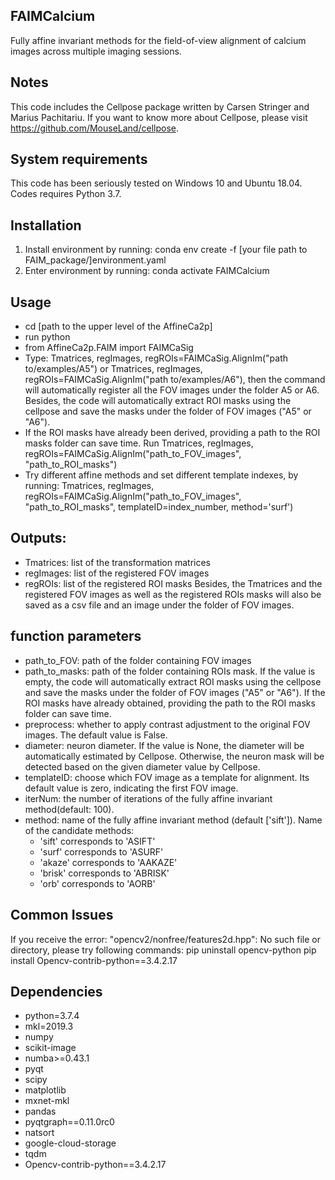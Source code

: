 ## FAIMCalcium
Fully affine invariant methods for the field-of-view alignment of calcium images across multiple imaging sessions.

## Notes
This code includes the Cellpose package written by Carsen Stringer and Marius Pachitariu. If you want to know more about Cellpose, please visit https://github.com/MouseLand/cellpose.

## System requirements
This code has been seriously tested on Windows 10 and Ubuntu 18.04. Codes requires Python 3.7.

## Installation
1. Install environment by running: conda env create -f [your file path to FAIM_package/]environment.yaml
2. Enter environment by running: conda activate FAIMCalcium

## Usage
* cd [path to the upper level of the AffineCa2p]
* run python
* from AffineCa2p.FAIM import FAIMCaSig
* Type: Tmatrices, regImages, regROIs=FAIMCaSig.AlignIm("path to/examples/A5") or Tmatrices, regImages, regROIs=FAIMCaSig.AlignIm("path to/examples/A6"), then the command will automatically register all the FOV images under the folder A5 or A6. Besides, the code will automatically extract ROI masks using the cellpose and save the masks under the folder of FOV images ("A5" or "A6").
* If the ROI masks have already been derived, providing a path to the ROI masks folder can save time. Run Tmatrices, regImages, regROIs=FAIMCaSig.AlignIm("path_to_FOV_images", "path_to_ROI_masks")
* Try different affine methods and set different template indexes, by running: Tmatrices, regImages, regROIs=FAIMCaSig.AlignIm("path_to_FOV_images", "path_to_ROI_masks", templateID=index_number, method='surf')

## Outputs:
* Tmatrices: list of the transformation matrices
* regImages: list of the registered FOV images
* regROIs: list of the registered ROI masks
Besides, the Tmatrices and the registered FOV images as well as the registered ROIs masks will also be saved as a csv file and an image under the folder of FOV images.

## function parameters
* path_to_FOV: path of the folder containing FOV images
* path_to_masks: path of the folder containing ROIs mask. If the value is empty, the code will automatically extract ROI masks using the cellpose and save the masks under the folder of FOV images ("A5" or "A6"). If the ROI masks have already obtained, providing the path to the ROI masks folder can save time.
* preprocess: whether to apply contrast adjustment to the original FOV images. The default value is False.
* diameter: neuron diameter. If the value is None, the diameter will be automatically estimated by Cellpose. Otherwise, the neuron mask will be detected based on the given diameter value by Cellpose.
* templateID: choose which FOV image as a template for alignment.  Its default value is zero, indicating the first FOV image.
* iterNum: the number of iterations of the fully affine invariant method(default: 100).
* method: name of the fully affine invariant method (default ['sift']). Name of the candidate methods:
  * 'sift' corresponds to 'ASIFT'
  * 'surf' corresponds to 'ASURF'
  * 'akaze' corresponds to 'AAKAZE'
  * 'brisk' corresponds to 'ABRISK'
  * 'orb' corresponds to 'AORB'

## Common Issues
If you receive the error: "opencv2/nonfree/features2d.hpp": No such file or directory, please try following commands:
pip uninstall opencv-python
pip install Opencv-contrib-python==3.4.2.17

## Dependencies
* python=3.7.4
* mkl=2019.3
* numpy
* scikit-image
* numba>=0.43.1
* pyqt
* scipy
* matplotlib
* mxnet-mkl
* pandas
* pyqtgraph==0.11.0rc0
* natsort
* google-cloud-storage
* tqdm
* Opencv-contrib-python==3.4.2.17
